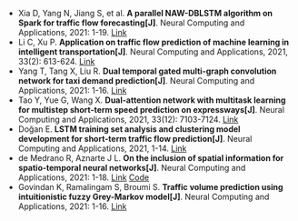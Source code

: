 * Xia D, Yang N, Jiang S, et al. <b>A parallel NAW-DBLSTM algorithm on Spark for traffic flow forecasting[J]</b>. Neural Computing and Applications, 2021: 1-19. [Link](https://link.springer.com/article/10.1007/s00521-021-06409-5)
* Li C, Xu P. <b>Application on traffic flow prediction of machine learning in intelligent transportation[J]</b>. Neural Computing and Applications, 2021, 33(2): 613-624. [Link](https://link.springer.com/article/10.1007/s00521-020-05002-6)
* Yang T, Tang X, Liu R. <b>Dual temporal gated multi-graph convolution network for taxi demand prediction[J]</b>. Neural Computing and Applications, 2021: 1-16. [Link](https://link.springer.com/article/10.1007/s00521-021-06092-6)
* Tao Y, Yue G, Wang X. <b>Dual-attention network with multitask learning for multistep short-term speed prediction on expressways[J]</b>. Neural Computing and Applications, 2021, 33(12): 7103-7124. [Link](https://link.springer.com/article/10.1007/s00521-020-05478-2)
* Doğan E. <b>LSTM training set analysis and clustering model development for short-term traffic flow prediction[J]</b>. Neural Computing and Applications, 2021, 1-14. [Link](https://link.springer.com/article/10.1007/s00521-020-05564-5)
* de Medrano R, Aznarte J L. <b>On the inclusion of spatial information for spatio-temporal neural networks[J]</b>. Neural Computing and Applications, 2021: 1-18. [Link](https://link.springer.com/article/10.1007/s00521-021-06111-6) [Code](https://github.com/rdemedrano/SANN)
* Govindan K, Ramalingam S, Broumi S. <b>Traffic volume prediction using intuitionistic fuzzy Grey-Markov model[J]</b>. Neural Computing and Applications, 2021: 1-16. [Link](https://link.springer.com/article/10.1007/s00521-021-05940-9)
